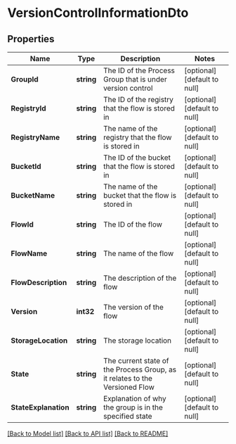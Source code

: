 # VersionControlInformationDto

## Properties
Name | Type | Description | Notes
------------ | ------------- | ------------- | -------------
**GroupId** | **string** | The ID of the Process Group that is under version control | [optional] [default to null]
**RegistryId** | **string** | The ID of the registry that the flow is stored in | [optional] [default to null]
**RegistryName** | **string** | The name of the registry that the flow is stored in | [optional] [default to null]
**BucketId** | **string** | The ID of the bucket that the flow is stored in | [optional] [default to null]
**BucketName** | **string** | The name of the bucket that the flow is stored in | [optional] [default to null]
**FlowId** | **string** | The ID of the flow | [optional] [default to null]
**FlowName** | **string** | The name of the flow | [optional] [default to null]
**FlowDescription** | **string** | The description of the flow | [optional] [default to null]
**Version** | **int32** | The version of the flow | [optional] [default to null]
**StorageLocation** | **string** | The storage location | [optional] [default to null]
**State** | **string** | The current state of the Process Group, as it relates to the Versioned Flow | [optional] [default to null]
**StateExplanation** | **string** | Explanation of why the group is in the specified state | [optional] [default to null]

[[Back to Model list]](../README.md#documentation-for-models) [[Back to API list]](../README.md#documentation-for-api-endpoints) [[Back to README]](../README.md)

